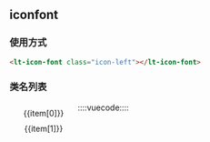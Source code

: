 ## iconfont

### 使用方式

```html
<lt-icon-font class="icon-left"></lt-icon-font>
```

### 类名列表

<div class="iconlist-md-wrap">
  <div v-for="item in iconlist" class="iconfont-md-content">
    <lt-icon-font :class="item" class="iconfont-md-show"></lt-icon-font>
    <div class="iconfont-md-title">{{item[0]}}</div>
    <div class="iconfont-md-code">{{item[1]}}</div>
  </div>
</div>

::::vuecode::::
<script>
export default {
  data() {
    return {
      iconlist: [
        ['icon-signout', '\\e604'],
        ['icon-confirm', '\\e605'],
        ['icon-details', '\\e606'],
        ['icon-cancel', '\\e607'],
        ['icon-dropdown', '\\e608'],
        ['icon-close', '\\e609'],
        ['icon-tickcross', '\\e60a'],
        ['icon-right', '\\e60b'],
        ['icon-left', '\\e60c'],
        ['icon-mylike', '\\e60d'],
        ['icon-mybuy', '\\e60e'],
        ['icon-recycle', '\\e60f'],
        ['icon-mydesign', '\\e610'],
        ['icon-mytemplate', '\\e611']
      ]
    }
  }
}
</script>
<style>
.iconfont-md-content {
  width: 100px;
  height: 120px;
  float: left;
  text-align: center;
  margin: 10px;
}
.iconfont-md-show {
  font-size: 30px !important;
  width: 100%;
  display: block;
}
.iconfont-md-code {
  margin-top: 10px;
}
</style>